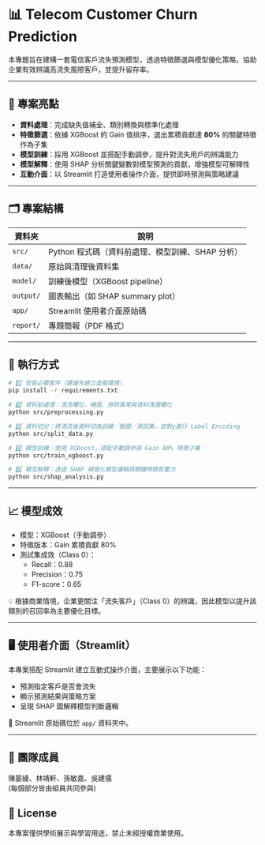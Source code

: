 # 📊 Telecom Customer Churn Prediction

本專題旨在建構一套電信客戶流失預測模型，透過特徵篩選與模型優化策略，協助企業有效辨識高流失風險客戶，並提升留存率。

---

## 🧠 專案亮點
- **資料處理**：完成缺失值補全、類別轉換與標準化處理  
- **特徵篩選**：依據 XGBoost 的 Gain 值排序，選出累積貢獻達 **80%** 的關鍵特徵作為子集  
- **模型訓練**：採用 XGBoost 並搭配手動調參，提升對流失用戶的辨識能力  
- **模型解釋**：使用 SHAP 分析關鍵變數對模型預測的貢獻，增強模型可解釋性  
- **互動介面**：以 Streamlit 打造使用者操作介面，提供即時預測與策略建議  

---

## 🗂️ 專案結構
| 資料夾 | 說明 |
|--------|------|
| `src/` | Python 程式碼（資料前處理、模型訓練、SHAP 分析） |
| `data/` | 原始與清理後資料集 |
| `model/` | 訓練後模型（XGBoost pipeline） |
| `output/` | 圖表輸出（如 SHAP summary plot） |
| `app/` | Streamlit 使用者介面原始碼 |
| `report/` | 專題簡報（PDF 格式） |


---
## 🚀 執行方式
```bash
# 1️⃣ 安裝必要套件（建議先建立虛擬環境）
pip install -r requirements.txt

# 2️⃣ 資料前處理：清洗欄位、補值、排除異常與資料洩漏欄位
python src/preprocessing.py

# 3️⃣ 資料切分：將清洗後資料切為訓練／驗證／測試集，並對y進行 Label Encoding
python src/split_data.py

# 4️⃣ 模型訓練：使用 XGBoost，搭配手動調參與 Gain 80% 特徵子集
python src/train_xgboost.py

# 5️⃣ 模型解釋：透過 SHAP 視覺化模型邏輯與關鍵特徵影響力
python src/shap_analysis.py

```
---

## 📈 模型成效

- 模型：XGBoost（手動調參）
- 特徵版本：Gain 累積貢獻 80%
- 測試集成效（Class 0）：
  - Recall：0.88
  - Precision：0.75
  - F1-score：0.65

💡 根據商業情境，企業更關注「流失客戶」（Class 0）的辨識，因此模型以提升該類別的召回率為主要優化目標。

---

## 🖥️ 使用者介面（Streamlit）

本專案搭配 Streamlit 建立互動式操作介面，主要展示以下功能：

- 預測指定客戶是否會流失
- 顯示預測結果與策略方案
- 呈現 SHAP 圖解釋模型判斷邏輯

📁 Streamlit 原始碼位於 `app/` 資料夾中。

---

## 👥 團隊成員
陳晏綾、林靖軒、孫敏嘉、吳建儒    
(每個部分皆由組員共同參與)

## 📜 License
本專案僅供學術展示與學習用途，禁止未經授權商業使用。
